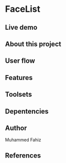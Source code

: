 # FaceList

## Live demo

## About this project

## User flow

## Features

## Toolsets

## Depentencies

## Author

Muhammed Fahiz

## References
